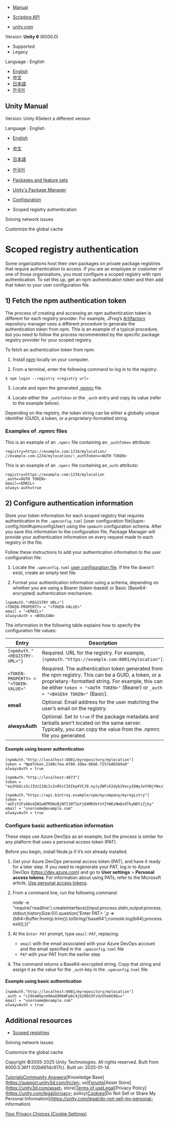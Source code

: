 [](https://docs.unity3d.com)

  * [Manual](../Manual/index.html)
  * [Scripting API](../ScriptReference/index.html)

  * [unity.com](https://unity.com/)

Version: **Unity 6** (6000.0)

  * Supported
  * Legacy

Language : English

  * [English](/Manual/upm-config-scoped.html)
  * [中文](/cn/current/Manual/upm-config-scoped.html)
  * [日本語](/ja/current/Manual/upm-config-scoped.html)
  * [한국어](/kr/current/Manual/upm-config-scoped.html)

[](https://docs.unity3d.com)

## Unity Manual

Version: Unity 6Select a different version

Language : English

  * [English](/Manual/upm-config-scoped.html)
  * [中文](/cn/current/Manual/upm-config-scoped.html)
  * [日本語](/ja/current/Manual/upm-config-scoped.html)
  * [한국어](/kr/current/Manual/upm-config-scoped.html)

  * [Packages and feature sets](PackagesList.html)
  * [Unity's Package Manager](Packages.html)
  * [Configuration](upm-config.html)
  * Scoped registry authentication

[](upm-config-network.html)

Solving network issues

[](upm-config-cache.html)

Customize the global cache

# Scoped registry authentication

Some organizations host their own packages on private package registries that
require authentication to access. If you are an employee or customer of one of
those organizations, you must configure a scoped registry with npm
authentication. To set this up, get an npm authentication token and then add
that token to your user configuration file.

## 1) Fetch the npm authentication token

The process of creating and accessing an npm authentication token is different
for each registry provider. For example, JFrog’s
[Artifactory](https://www.jfrog.com/confluence/display/JFROG/JFrog+Artifactory)
repository manager uses a different procedure to generate the authentication
token from npm. This is an example of a typical procedure, but you need to
follow the process recommended by the specific package registry provider for
your scoped registry.

To fetch an authentication token from npm:

  1. Install [npm](https://www.npmjs.com/get-npm) locally on your computer.

  2. From a terminal, enter the following command to log in to the registry:

`$ npm login --registry <registry url>`

  3. Locate and open the generated [.npmrc](https://docs.npmjs.com/files/npmrc) file. 

  4. Locate either the `_authToken` or the `_auth` entry and copy its value (refer to the example below).

Depending on the registry, the token string can be either a globally unique
identifier (GUID), a token, or a proprietary-formatted string.

### Examples of .npmrc files

This is an example of an `.npmrc` file containing an `_authToken` attribute:

    
    
    registry=https://example.com:1234/mylocation/
    //example.com:1234/mylocation/:_authToken=<AUTH TOKEN>
    

This is an example of an `.npmrc` file containing an`_auth` attribute:

    
    
    registry=https://example.com:1234/mylocation
    _auth=<AUTH TOKEN>
    email=<EMAIL>
    always-auth=true
    

## 2) Configure authentication information

Store your token information for each scoped registry that requires
authentication in the `.upmconfig.toml` [user configuration file](upm-
config.html#upmconfigUser) using the `npmAuth` configuration schema. After you
save this information to the configuration file, Package Manager will provide
your authentication information on every request made to each registry in the
file.

Follow these instructions to add your authentication information to the user
configuration file:

  1. Locate the `.upmconfig.toml` [user configuration file](upm-config.html#upmconfigUser). If the file doesn’t exist, create an empty text file.

  2. Format your authentication information using a schema, depending on whether you are using a Bearer (token-based) or Basic (Base64-encrypted) authentication mechanism.

    
    
    [npmAuth."<REGISTRY URL>"]
    <TOKEN-PROPERTY> = "<TOKEN-VALUE>"
    email = "<EMAIL>"
    alwaysAuth = <BOOLEAN>
    

The information in the following table explains how to specify the
configuration file values:

**Entry** | **Description**  
---|---  
`[npmAuth."<REGISTRY-URL>"]` | Required. URL for the registry. For example, `[npmAuth."https://example.com:8081/mylocation"]`.  
`<TOKEN-PROPERTY> = "<TOKEN-VALUE>"` | Required. The authentication token generated from the npm registry. This can be a GUID, a token, or a proprietary-formatted string. For example, this can be either `token = "<AUTH TOKEN>"` (Bearer) or `_auth = "<BASE64 TOKEN>"` (Basic).  
**email** | Optional. Email address for the user matching the user’s email on the registry.  
**alwaysAuth** | Optional. Set to `true` if the package metadata and tarballs aren’t located on the same server. Typically, you can copy the value from the .npmrc file you generated.  
  
#### Example using bearer authentication

    
    
    [npmAuth."http://localhost:8081/myrepository/mylocation"]
    token = "NpmToken.2348c7ea-6f86-3dbe-86b6-f257e86569a8"
    alwaysAuth = true
    
    [npmAuth."http://localhost:4873"]
    token = "eaJhbGciOiJIUzI1NiIsInR5cCI6IkpXVCJ9.eyJyZWFsX2dyb3VwcyI6WyJwYXNjYWxsIl0sIm5hbWUiOiJwYXNjYWxsIiwiZ3JvdXBzIjpbIn"
    
    [npmAuth."https://api.bintray.example/npm/mycompany/myregistry"]
    token = "aGFzY2FsbDo4ZWIwNTM5NzBjNTI3OTIwYjQ4MDVkYzY2YWEzNmQxOTkyNDYzZjky"
    email = "username@example.com"
    alwaysAuth = true
    

### Configure basic authentication information

These steps use Azure DevOps as an example, but the process is similar for any
platform that uses a personal access token (PAT).

Before you begin, install Node.js if it’s not already installed.

  1. Get your Azure DevOps personal access token (PAT), and have it ready for a later step. If you need to regenerate your PAT, log in to Azure DevOps (<https://dev.azure.com>) and go to **User settings** > **Personal access tokens**. For information about using PATs, refer to the Microsoft article, [Use personal access tokens](https://learn.microsoft.com/en-us/azure/devops/organizations/accounts/use-personal-access-tokens-to-authenticate).

  2. From a command line, run the following command:
    
        node -e "require('readline').createInterface({input:process.stdin,output:process.stdout,historySize:0}).question('Enter PAT> ',p => {b64=Buffer.from(p.trim()).toString('base64');console.log(b64);process.exit();})"
    

  3. At the `Enter PAT` prompt, type `email:PAT`, replacing:

     * `email` with the email associated with your Azure DevOps account and the email specified in the `.upmconfig.toml` file
     * `PAT` with your PAT from the earlier step
  4. The command returns a Base64-encrypted string. Copy that string and assign it as the value for the `_auth` key in the `.upmconfig.toml` file.

#### Example using basic authentication

    
    
    [npmAuth."http://localhost:8081/myrepository/mylocation"]
    _auth = "c19kaW5pcm9AaG90bWFpbC4jb206d3FzdzVhemU9Q=="
    email = "username@example.com"
    alwaysAuth = true
    

## Additional resources

  * [Scoped registries](upm-scoped.html)

[](upm-config-network.html)

Solving network issues

[](upm-config-cache.html)

Customize the global cache

Copyright ©2005-2025 Unity Technologies. All rights reserved. Built from
6000.0.36f1 (02b661dc617c). Built on: 2025-01-14.

[Tutorials](https://learn.unity.com/)[Community
Answers](https://answers.unity3d.com)[Knowledge
Base](https://support.unity3d.com/hc/en-
us)[Forums](https://forum.unity3d.com)[Asset Store](https://unity3d.com/asset-
store)[Terms of
use](https://docs.unity3d.com/Manual/TermsOfUse.html)[Legal](https://unity.com/legal)[Privacy
Policy](https://unity.com/legal/privacy-
policy)[Cookies](https://unity.com/legal/cookie-policy)[Do Not Sell or Share
My Personal Information](https://unity.com/legal/do-not-sell-my-personal-
information)

[Your Privacy Choices (Cookie Settings)](javascript:void\(0\);)

